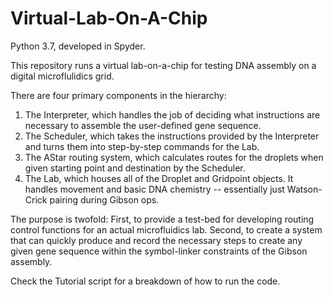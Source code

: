 # Virtual-Lab-On-A-Chip

Python 3.7, developed in Spyder.

This repository runs a virtual lab-on-a-chip for testing DNA assembly on a digital microflulidics grid.

There are four primary components in the hierarchy:
1) The Interpreter, which handles the job of deciding what instructions are necessary to assemble the user-defined gene sequence.
2) The Scheduler, which takes the instructions provided by the Interpreter and turns them into step-by-step commands for the Lab.
3) The AStar routing system, which calculates routes for the droplets when given starting point and destination by the Scheduler.
4) The Lab, which houses all of the Droplet and Gridpoint objects. It handles movement and basic DNA chemistry -- essentially just Watson-Crick pairing during Gibson ops.

The purpose is twofold: First, to provide a test-bed for developing routing control functions for an actual microfluidics lab. Second, to create a system that can quickly produce and record the necessary steps to create any given gene sequence within the symbol-linker constraints of the Gibson assembly.

Check the Tutorial script for a breakdown of how to run the code.
